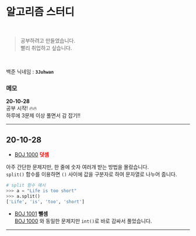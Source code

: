 # 알고리즘 스터디

<br />

> 공부하려고 만들었습니다.  
> 빨리 취업하고 싶습니다.

<br/>

백준 닉네임 : **`3Juhwan`**<br/>

### 메모

**20-10-28** <br/>
공부 시작! 🔥🔥<br/>
하루에 3문제 이상 풀면서 감 잡기!!<br/>

---

## 20-10-28

- [BOJ 1000](https://www.acmicpc.net/problem/1000) <span style="color:red">**덧셈**</span> <br/>

아주 간단한 문제지만, 한 줄에 숫자 여러개 받는 방법을 몰랐습니다. <br/>
`split()` 함수를 이용하면 `()` 사이에 값을 구분자로 하여 문자열로 나누어 줍니다. <br/>

```python
# split 함수 예시
>>> a = "Life is too short"
>>> a.split()
['Life', 'is', 'too', 'short']
```

- [BOJ 1001](https://www.acmicpc.net/problem/1001) **뺄셈** <br/>
  [BOJ 1000](https://www.acmicpc.net/problem/1000) 와 동일한 문제지만 `int()`로 바로 감싸서 풀었습니다.

---
